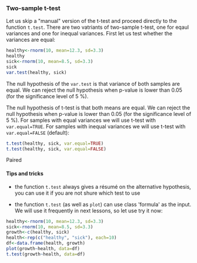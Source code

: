 ### Two-sample t-test
Let us skip a "manual" version of the t-test and proceed directly to the function `t.test`. There are two vatriants
of two-sample t-test, one for eqaul variances and one for inequal variances. First let us test whether the variances
are equal:
```R
healthy<-rnorm(10, mean=12.3, sd=3.3)
healthy
sick<-rnorm(10, mean=8.5, sd=3.3)
sick
var.test(healthy, sick)
```
The null hypothesis of the `var.test` is that variance of both samples are equal. We can reject the null hypothesis
when p-value is lower than 0.05 (for the significance level of 5 %).

The null hypothesis of t-test is that both means are equal. We can reject the null hypothesis when p-value is lower
than 0.05 (for the significance level of 5 %). For samples with equal variances we will use t-test with `var.equal=TRUE`.
For samples with inequal variances we will use t-test with `var.equal=FALSE` (default):
```R
t.test(healthy, sick, var.equal=TRUE)
t.test(healthy, sick, var.equal=FALSE)
```

Paired

#### Tips and tricks
* the function `t.test` always gives a résumé on the alternative hypothesis, you can use it if you are not shure which test to use

* the function `t.test` (as well as `plot`) can use class 'formula' as the input. We will use it frequently in next lessons, so let use try it now:
```R
healthy<-rnorm(10, mean=12.3, sd=3.3)
sick<-rnorm(10, mean=8.5, sd=3.3)
growth<-c(healthy, sick)
health<-rep(c("healthy", "sick"), each=10)
df<-data.frame(health, growth)
plot(growth~health, data=df)
t.test(growth~health, data=df)
```


